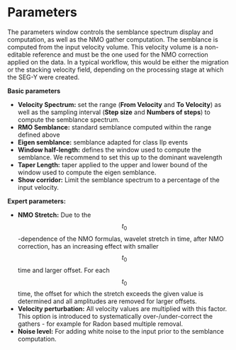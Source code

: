 # Parameters

The parameters window controls the semblance spectrum display and computation, as well as the NMO gather computation. The semblance is computed from the input velocity volume. This velocity volume is a non-editable reference and must be the one used for the NMO correction applied on the data. In a typical workflow, this would be either the migration or the stacking velocity field, depending on the processing stage at which the SEG-Y were created.

**Basic parameters**

* **Velocity Spectrum:** set the range \(**From Velocity** and **To Velocity**\) as well as the sampling interval \(**Step size** and **Numbers of steps**\) to compute the semblance spectrum.
* **RMO Semblance:** standard semblance computed within the range defined above
* **Eigen semblance:** semblance adapted for class IIp events
* **Window half-length:** defines the window used to compute the semblance. We recommend to set this up to the dominant wavelength
* **Taper Length:** taper applied to the upper and lower bound of the window used to compute the eigen semblance.
* **Show corridor:** Limit the semblance spectrum to a percentage of the input velocity. 

**Expert parameters:**

* **NMO Stretch:** Due to the $$t_0$$-dependence of the NMO formulas, wavelet stretch in time, after NMO correction, has an increasing effect with smaller $$t_0$$ time and larger offset. For each $$t_0$$ time, the offset for which the stretch exceeds the given value is determined and all amplitudes are removed for larger offsets.
* **Velocity perturbation:** All velocity values are multiplied with this factor. This option is introduced to systematically over-/under-correct the gathers - for example for Radon based multiple removal.
* **Noise level:** For adding white noise to the input prior to the semblance computation. 

